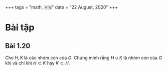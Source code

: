 +++
tags = "math, 🇻🇳"
date = "22 August, 2020"
+++

# Bài tập

## Bài 1.20

Cho $H,K$ là các nhóm con của $G$. Chứng minh rằng $H \cup K$ là nhóm con của $G$ khi và chỉ khi $H \subset K$ hay $K \subset H$.
